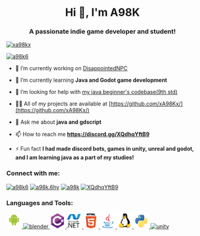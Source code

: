 <h1 align="center">Hi 👋, I'm A98K</h1>
<h3 align="center">A passionate indie game developer and student!</h3>

<p align="left"> <a href="https://github.com/ryo-ma/github-profile-trophy"><img src="https://github-profile-trophy.vercel.app/?username=xa98kx" alt="xa98kx" /></a> </p>

<p align="left"> <a href="https://twitter.com/a98k6" target="blank"><img src="https://img.shields.io/twitter/follow/a98k6?logo=twitter&style=for-the-badge" alt="a98k6" /></a> </p>

- 🔭 I’m currently working on [DisappointedNPC](https://a98k.itch.io/untitled-platformer)

- 🌱 I’m currently learning **Java and Godot game development**

- 🤝 I’m looking for help with [my java beginner's codebase(9th std)](https://github.com/xA98Kx/Learning-Java/blob/main/source_codes/Resistance_Calculator.java)

- 👨‍💻 All of my projects are available at [https://github.com/xA98Kx/](https://github.com/xA98Kx/)

- 💬 Ask me about **java and gdscript**

- 📫 How to reach me **https://discord.gg/XQdhqYftB9**

- ⚡ Fun fact **I had made discord bots, games in unity, unreal and godot, and I am learning java as a part of my studies!**

<h3 align="left">Connect with me:</h3>
<p align="left">
<a href="https://twitter.com/a98k6" target="blank"><img align="center" src="https://raw.githubusercontent.com/rahuldkjain/github-profile-readme-generator/master/src/images/icons/Social/twitter.svg" alt="a98k6" height="30" width="40" /></a>
<a href="https://instagram.com/a98k.6hy" target="blank"><img align="center" src="https://raw.githubusercontent.com/rahuldkjain/github-profile-readme-generator/master/src/images/icons/Social/instagram.svg" alt="a98k.6hy" height="30" width="40" /></a>
<a href="https://www.youtube.com/@a98k" target="blank"><img align="center" src="https://raw.githubusercontent.com/rahuldkjain/github-profile-readme-generator/master/src/images/icons/Social/youtube.svg" alt="a98k" height="30" width="40" /></a>
<a href="https://discord.gg/XQdhqYftB9" target="blank"><img align="center" src="https://raw.githubusercontent.com/rahuldkjain/github-profile-readme-generator/master/src/images/icons/Social/discord.svg" alt="XQdhqYftB9" height="30" width="40" /></a>
</p>

<h3 align="left">Languages and Tools:</h3>
<p align="left"> <a href="https://developer.android.com" target="_blank" rel="noreferrer"> <img src="https://raw.githubusercontent.com/devicons/devicon/master/icons/android/android-original-wordmark.svg" alt="android" width="40" height="40"/> </a> <a href="https://www.blender.org/" target="_blank" rel="noreferrer"> <img src="https://download.blender.org/branding/community/blender_community_badge_white.svg" alt="blender" width="40" height="40"/> </a> <a href="https://www.w3schools.com/cs/" target="_blank" rel="noreferrer"> <img src="https://raw.githubusercontent.com/devicons/devicon/master/icons/csharp/csharp-original.svg" alt="csharp" width="40" height="40"/> </a> <a href="https://dotnet.microsoft.com/" target="_blank" rel="noreferrer"> <img src="https://raw.githubusercontent.com/devicons/devicon/master/icons/dot-net/dot-net-original-wordmark.svg" alt="dotnet" width="40" height="40"/> </a> <a href="https://www.w3.org/html/" target="_blank" rel="noreferrer"> <img src="https://raw.githubusercontent.com/devicons/devicon/master/icons/html5/html5-original-wordmark.svg" alt="html5" width="40" height="40"/> </a> <a href="https://www.java.com" target="_blank" rel="noreferrer"> <img src="https://raw.githubusercontent.com/devicons/devicon/master/icons/java/java-original.svg" alt="java" width="40" height="40"/> </a> <a href="https://www.linux.org/" target="_blank" rel="noreferrer"> <img src="https://raw.githubusercontent.com/devicons/devicon/master/icons/linux/linux-original.svg" alt="linux" width="40" height="40"/> </a> <a href="https://www.python.org" target="_blank" rel="noreferrer"> <img src="https://raw.githubusercontent.com/devicons/devicon/master/icons/python/python-original.svg" alt="python" width="40" height="40"/> </a> <a href="https://unity.com/" target="_blank" rel="noreferrer"> <img src="https://www.vectorlogo.zone/logos/unity3d/unity3d-icon.svg" alt="unity" width="40" height="40"/> </a> </p>


